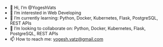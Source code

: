 - 👋 Hi, I’m @YogeshVats
- 👀 I’m interested in Web Developing
- 🌱 I’m currently learning: Python, Docker, Kubernetes, Flask, PostgreSQL, REST APIs
- 💞️ I’m looking to collaborate on: Python, Docker, Kubernetes, Flask, PostgreSQL, REST APIs
- 📫 How to reach me: yogesh.vatz@gmail.com

<!---
YogeshVats/YogeshVats is a ✨ special ✨ repository because its `README.md` (this file) appears on your GitHub profile.
You can click the Preview link to take a look at your changes.
--->
